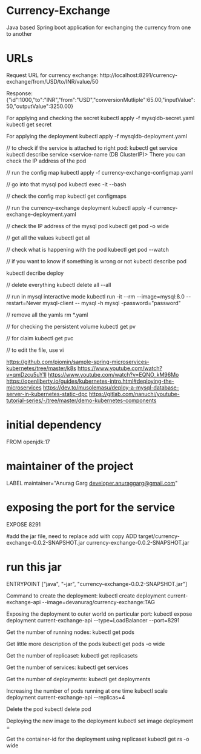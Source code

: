 # Currency-Exchange
Java based Spring boot application for exchanging the currency from one to another

# URLs
Request URL for currency exchange: http://localhost:8291/currency-exchange/from/USD/to/INR/value/50

Response:
{"id":1000,"to":"INR","from":"USD","conversionMutliple":65.00,"inputValue":50,"outputValue":3250.00}

For applying and checking the secret
kubectl apply -f mysqldb-secret.yaml
kubectl get secret

For applying the deployment
kubectl apply -f mysqldb-deployment.yaml

// to check if the service is attached to right pod:
kubectl get service
kubectl describe service <service-name (DB ClusterIP)>
There you can check the IP address of the pod

// run the config map
kubectl apply -f currency-exchange-configmap.yaml

// go into that mysql pod
kubectl exec -it <pod-name> --bash

// check the config map
kubectl get configmaps

// run the currency-exchange deployment
kubectl apply -f currency-exchange-deployment.yaml

// check the IP address of the mysql pod
kubectl get pod -o wide

// get all the values
kubectl get all

// check what is happening with the pod
kubectl get pod --watch

// if you want to know if something is wrong or not
kubectl describe pod <pod-name>

kubectl decribe deploy

// delete everything
kubectl delete all --all

// run in mysql interactive mode
kubectl run -it --rm --image=mysql:8.0 --restart=Never mysql-client -- mysql -h mysql -password="password"

// remove all the yamls
rm *.yaml

// for checking the persistent volume
kubectl get pv

// for claim
kubectl get pvc

// to edit the file, use 
vi <yaml file>

https://github.com/piomin/sample-spring-microservices-kubernetes/tree/master/k8s
https://www.youtube.com/watch?v=qmDzcu5uY1I
https://www.youtube.com/watch?v=EQNO_kM96Mo
https://openliberty.io/guides/kubernetes-intro.html#deploying-the-microservices
https://dev.to/musolemasu/deploy-a-mysql-database-server-in-kubernetes-static-dpc
https://gitlab.com/nanuchi/youtube-tutorial-series/-/tree/master/demo-kubernetes-components


# initial dependency
FROM openjdk:17

# maintainer of the project
LABEL maintainer="Anurag Garg <developer.anuraggarg@gmail.com>"

# exposing the port for the service
EXPOSE 8291

#add the jar file, need to replace add with copy
ADD target/currency-exchange-0.0.2-SNAPSHOT.jar currency-exchange-0.0.2-SNAPSHOT.jar

# run this jar
ENTRYPOINT ["java", "-jar", "currency-exchange-0.0.2-SNAPSHOT.jar"]

Command to create the deployment:
kubectl create deployment current-exchange-api --image=devanurag/currency-exchange:TAG

Exposing the deployment to outer world on particular port:
kubectl expose deployment current-exchange-api --type=LoadBalancer --port=8291

Get the number of running nodes:
kubectl get pods

Get little more description of the pods
kubectl get pods -o wide

Get the number of replicaset:
kubectl get replicasets

Get the number of services:
kubectl get services

Get the number of deployments:
kubectl get deployments

Increasing the number of pods running at one time
kubectl scale deployment current-exchange-api --replicas=4

Delete the pod
kubectl delete pod <pod-id>

Deploying the new image to the deployment
kubectl set image deployment <deployment-id> <container-id>=<image-name>

Get the container-id for the deployment using replicaset
kubectl get rs -o wide